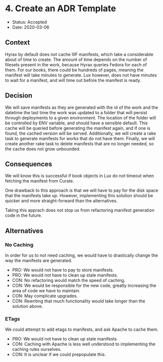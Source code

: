 # 4. Create an ADR Template

* Status: Accepted
* Date: 2020-03-06

## Context
Hyrax by default does not cache IIIF manifests, which take a considerable about of time to create. The amount of time depends on the number of filesets present in the work, because Hyrax queries Fedora for each of them. For our books, there could be hundreds of pages, meaning the manifest will take minutes to generate. Lux however, does not have minutes to wait for a manifest, and will time out before the manifest is ready.

## Decision
We will save manifests as they are generated with the id of the work and the datetime the last time the work was updated to a folder that will persist through deployments to a given environment. The location of the folder will be controlled by ENV variable, and should have a sensible default. This cache will be queried before generating the manifest again, and if one is found, the cached version will be served. Additionally, we will create a rake task to generate manifests for works that do not have them. Finally, we will create another rake task to delete manifests that are no longer needed, so the cache does not grow unbounded.

## Consequences
We will know this is successful if book objects in Lux do not timeout when fetching the manifest from Curate.

One drawback to this approach is that we will have to pay for the disk space that the manifests take up. However, implementing this solution should be quicker and more straight-forward than the alternatives.

Taking this apprach does not stop us from refactoring manifest generation code in the future.

## Alternatives

### No Caching
In order for us to not need caching, we would have to drastically change the way the manifests are generated.
- PRO: We would not have to pay to store manifests.
- PRO: We would not have to clean up stale manifests.
- CON: No refactoring would match the speed of caching.
- CON: We would be responsible for the new code, greatly increasing the area of code we have to maintain.
- CON: May complicate upgrades.
- CON: Rewriting that much functionality would take longer than the solution above.

### ETags
We could attempt to add etags to manifests, and ask Apache to cache them.
- PRO: We would not have to clean up stale manifests
- CON: Caching with Apache is less well understood to implementing the caching rules ourselves.
- CON: It is unclear if we could prepopulate this.
